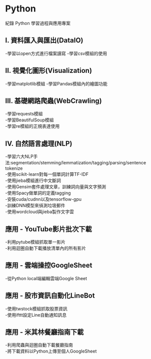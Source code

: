 # Python
紀錄 Python 學習過程與應用專案
## I. 資料匯入與匯出(DataIO)  
-學習以open方式進行檔案讀寫
-學習csv模組的使用  

## II. 視覺化圖形(Visualization)  
-學習matplotlib模組
-學習Pandas模組內的繪圖功能  

## III. 基礎網路爬蟲(WebCrawling)  
-學習requests模組  
-學習BeautifulSoup模組  
-學習re模組的正規表達使用

## IV. 自然語言處理(NLP)  
-學習六大NLP手法:segmentation/stemming/lemmatization/tagging/parsing/sentence tokenize  
-使用scikit-learn對每一個單詞計算TF-IDF  
-使用jieba模組進行中文斷詞  
-使用Gensim套件處理文章，訓練詞向量與文字預測  
-使用Spacy做單詞的定義tagging  
-安裝cuda/cudnn以及tensorflow-gpu  
-訓練DNN模型來偵測垃圾郵件  
-使用wordcloud與jieba製作文字雲  

## 應用 - YouTube影片批次下載  
-利用pytube模組抓取單一影片  
-利用迴圈自動下載播放清單內的所有影片  
## 應用 - 雲端操控GoogleSheet
-從Python local端編輯雲端Google Sheet  
## 應用 - 股市資訊自動化LineBot
-使用twstock模組抓取股票資訊  
-使用ifttt設定Line自動通知訊息  
## 應用 - 米其林餐廳指南下載  
-利用爬蟲與迴圈自動下載餐廳指南  
-將下載資料以Python上傳至個人GoogleSheet  
